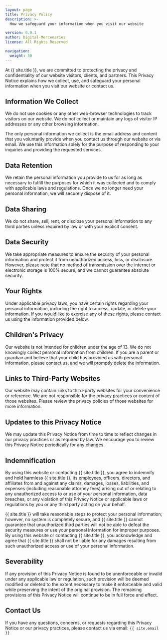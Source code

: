 ```yaml
---
layout: page
title: Privacy Policy
description: >-
  How we safeguard your information when you visit our website

version: 0.0.1
author: Digital-Mercenaries
license: All Rights Reserved

navigation:
  weight: 50
---
```



At {{ site.title }}, we are committed to protecting the privacy and
confidentiality of our website visitors, clients, and partners.  This Privacy
Notice explains how we collect, use, and safeguard your personal information
when you visit our website or contact us.

## Information We Collect

We do not use cookies or any other web-browser technologies to track visitors
on our website.  We do not collect or maintain any logs of visitor IP addresses
or any other browsing information.

The only personal information we collect is the email address and content that
you voluntarily provide when you contact us through our website or via email.
We use this information solely for the purpose of responding to your inquiries
and providing the requested services.

## Data Retention

We retain the personal information you provide to us for as long as necessary
to fulfill the purposes for which it was collected and to comply with
applicable laws and regulations.  Once we no longer need your personal
information, we will securely dispose of it.

## Data Sharing

We do not share, sell, rent, or disclose your personal information to any third
parties unless required by law or with your explicit consent.

## Data Security

We take appropriate measures to ensure the security of your personal
information and protect it from unauthorized access, loss, or disclosure.
However, please note that no method of transmission over the internet or
electronic storage is 100% secure, and we cannot guarantee absolute security.

## Your Rights

Under applicable privacy laws, you have certain rights regarding your personal
information, including the right to access, update, or delete your information.
If you would like to exercise any of these rights, please contact us using the
information provided below.

## Children's Privacy

Our website is not intended for children under the age of 13. We do not
knowingly collect personal information from children.  If you are a parent or
guardian and believe that your child has provided us with personal information,
please contact us, and we will promptly delete the information.

## Links to Third-Party Websites

Our website may contain links to third-party websites for your convenience or
reference.  We are not responsible for the privacy practices or content of
those websites.  Please review the privacy policies of those websites for more
information.

## Updates to this Privacy Notice

We may update this Privacy Notice from time to time to reflect changes in our
privacy practices or as required by law. We encourage you to review this
Privacy Notice periodically for any changes.

## Indemnification

By using this website or contacting {{ site.title }}, you agree to indemnify
and hold harmless {{ site.title }}, its employees, officers, directors, and
affiliates from and against any claims, damages, losses, liabilities, and
expenses (including reasonable attorney fees) arising out of or relating to any
unauthorized access to or use of your personal information, data breaches, or
any violation of this Privacy Notice or applicable laws or regulations by you
or any third party acting on your behalf.

{{ site.title }} will take reasonable steps to protect your personal
information; however, no system is completely secure, and {{ site.title }}
cannot guarantee that unauthorized third parties will not be able to defeat the
security measures or use your personal information for improper purposes. By
using this website or contacting {{ site.title }}, you acknowledge and agree
that {{ site.title }} shall not be liable for any damages resulting from such
unauthorized access or use of your personal information.

## Severability

If any provision of this Privacy Notice is found to be unenforceable or invalid
under any applicable law or regulation, such provision will be deemed modified
or deleted to the extent necessary to make it enforceable and valid while
preserving the intent of the original provision. The remaining provisions of
this Privacy Notice will continue to be in full force and effect.

## Contact Us

If you have any questions, concerns, or requests regarding this Privacy Notice
or our privacy practices, please contact us via email: `{{ site.email }}`

